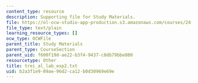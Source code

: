 ```yaml
---
content_type: resource
description: Supporting file for Study Materials.
file: https://ol-ocw-studio-app-production.s3.amazonaws.com/courses/24-964-topics-in-phonology-fall-2004/b2a3f1e909ae96d2ca12b0d30969e69e_trei_al_lab_exp2.txt
file_type: text/plain
learning_resource_types: []
ocw_type: OCWFile
parent_title: Study Materials
parent_type: CourseSection
parent_uid: f600f19d-ae22-b3f4-9437-c8db79bbe880
resourcetype: Other
title: trei_al_lab_exp2.txt
uid: b2a3f1e9-09ae-96d2-ca12-b0d30969e69e
---
```

